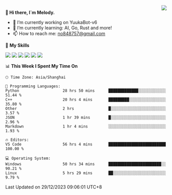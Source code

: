 <a href="#">
  <img align="right" src="https://github-readme-stats.vercel.app/api?username=melodyyuuka&count_private=true&show_icons=true" />
</a>

**👋 Hi there, I`m Melody.**

- 🔭 I’m currently working on YuukaBot-v6
- 🌱 I’m currently learning: AI, Go, Rust and more!
- 📫 How to reach me: no848757@gmail.com

🌟 **My Skills** 

![](https://img.shields.io/badge/-Python-3e74a2?style=flat-square&logo=Python&logoColor=fff)
![](https://img.shields.io/badge/-Java-007396?style=flat-square&logo=OpenJDK&logoColor=fff)
![](https://img.shields.io/badge/-Node.js-339933?style=flat-square&logo=Node.js&logoColor=fff)
![](https://img.shields.io/badge/-Git-f05032?style=flat-square&logo=git&logoColor=fff)
![](https://img.shields.io/badge/-PostgreSQL-4169e1?style=flat-square&logo=PostgreSQL&logoColor=fff)
![](https://img.shields.io/badge/-VSCode-007acc?style=flat-square&logo=Visual-Studio-Code&logoColor=fff)


<!--START_SECTION:waka-->
📊 **This Week I Spent My Time On** 

```text
🕑︎ Time Zone: Asia/Shanghai

💬 Programming Languages: 
Python                   28 hrs 50 mins      █████████████░░░░░░░░░░░░   51.44 % 
C++                      20 hrs 4 mins       █████████░░░░░░░░░░░░░░░░   35.80 % 
Other                    2 hrs               █░░░░░░░░░░░░░░░░░░░░░░░░    3.57 % 
JSON                     1 hr 39 mins        █░░░░░░░░░░░░░░░░░░░░░░░░    2.96 % 
Markdown                 1 hr 4 mins         ░░░░░░░░░░░░░░░░░░░░░░░░░    1.93 % 

🔥 Editors: 
VS Code                  56 hrs 4 mins       █████████████████████████   100.00 % 

💻 Operating System: 
Windows                  50 hrs 34 mins      ███████████████████████░░   90.21 % 
Linux                    5 hrs 29 mins       ██░░░░░░░░░░░░░░░░░░░░░░░    9.79 % 
```


 Last Updated on 29/12/2023 09:06:01 UTC+8
<!--END_SECTION:waka-->
